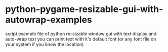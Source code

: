 # python-pygame-resizable-gui-with-autowrap-examples
script example file of python re-sizable window gui  with text display and auto-wrap text you can print text with it's default font (or any font file on your system if you know the location)

